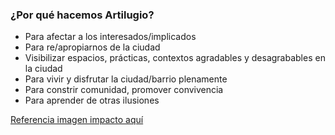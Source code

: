 ### ¿Por qué hacemos Artilugio?

* Para afectar a los interesados/implicados
* Para re/apropiarnos de la ciudad
* Visibilizar espacios, prácticas, contextos agradables y desagrabables en la ciudad
* Para vivir y disfrutar la ciudad/barrio plenamente 
* Para constrir comunidad, promover convivencia 
* Para aprender de otras ilusiones

[Referencia imagen impacto aquí](https://github.com/iLab-Openlabs/artilugios/blob/recipe/prototyping/grafemas/20171205_3_Impacto.jpg)
